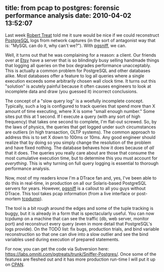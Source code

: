 title: from pcap to postgres: forensic performance analysis
date: 2010-04-02 13:52:07
---

<p>Last week <a href="http://omniti.com/is/robert-treat">Robert Treat</a> told me it sure would be nice if we could reconstruct <a href="http://www.postgresql.org/">PostgreSQL</a> logs from network captures (in the sort of antagonist way that is: "MySQL can do it, why can't we?").  With <a href="http://labs.omniti.com/trac/pgtreats/wiki/pgsniff">pgsniff</a>, we can.</p>  <p>Well, it turns out that he was complaining for a reason: a client.  Our friends over at <a href="http://etsy.com">Etsy</a> have a server that is so blindingly busy selling handmade things that logging all queries on the box degrades performance unacceptably.  This is actually a common problem for PostgreSQL and other databases alike.  Most databases offer a feature to log all queries where a single execution exceeds some arbitrarily chosen wall clock time. It turns out this "solution" is acutely painful because it often causes engineers to look at incomplete data and draw (you guessed it) incorrect conclusions.</p>  <p>The concept of a "slow query log" is a woefully incomplete concept.  Typically, such a log is configured to track queries that spend more than X amount of time executing, where X is some "small enough number."  Some sites put this at 1 second.  If I execute a query (with any sort of high frequency) that takes one second to complete, I'm flat-out screwed.  So, by the laws of physics, the queries that get logged under such circumstances are outliers (in high transaction, OLTP systems).  The common approach to address this is to set X down to 100ms or 10ms.  Any good engineer should realize that by doing so you simply change the resolution of the problem and have fixed nothing.  The database behaves how it does because of <em>all</em> that it does.  The queries you really care about are those that consume the most cumulative execution time, but to determine this you must account for <em>everything</em>.  This is why turning on full query logging is essential to thorough performance analysis.</p>  <p>Now, most of my readers know I'm a DTrace fan and, yes, I've been able to do this in real-time, in production on all our Solaris-based PostgreSQL servers for years.  However, <a href="http://labs.omniti.com/trac/pgtreats/wiki/pgsniff">pgsniff</a> is a callout to all you guys without DTrace.  This tool takes pcap information (from a live interface or post-mortem <a href="http://www.tcpdump.org/">tcpdump</a>).</p>  <p>The tool is a bit rough around the edges and some of the tuple tracking is buggy, but it is already in a form that is spectacularly useful.  You can now tcpdump on a machine that can see the traffic (db, web server, monitor port) and reconstruct every query (even in more detail that PostgreSQL's logs provide).  On the TODO list: fix bugs, production trials, and bind variable reconstruction so that one can dive into a slow outlier and see the bind variables used during execution of prepared statements.</p>  <p>For now, you can get the code via Subversion here: <a href="https://labs.omniti.com/pgtreats/trunk/Sniffer-Postgres/">https://labs.omniti.com/pgtreats/trunk/Sniffer-Postgres/</a>.  Once some of the features are fleshed out and it has more production run-time I will put it up on <a href="http://www.cpan.org/">CPAN</a>.</p>
